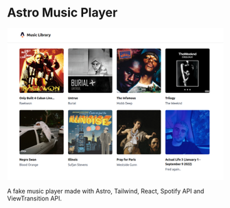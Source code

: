 # Astro Music Player

![share](/public/share.png)

A fake music player made with Astro, Tailwind, React, Spotify API and ViewTransition API.
